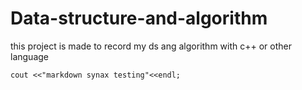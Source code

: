 # Data-structure-and-algorithm
this project is made to record my ds ang algorithm with c++ or other language
```
cout <<"markdown synax testing"<<endl;

```
